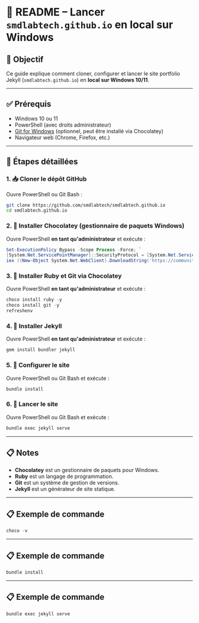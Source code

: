 # 📘 README – Lancer `smdlabtech.github.io` en local sur **Windows**

## 🚀 Objectif
Ce guide explique comment cloner, configurer et lancer le site portfolio Jekyll (`smdlabtech.github.io`) en **local sur Windows 10/11**.

---

## ✅ Prérequis
- Windows 10 ou 11
- PowerShell (avec droits administrateur)
- [Git for Windows](https://git-scm.com/) (optionnel, peut être installé via Chocolatey)
- Navigateur web (Chrome, Firefox, etc.)

---

## 🧰 Étapes détaillées

### 1. 📥 Cloner le dépôt GitHub
Ouvre PowerShell ou Git Bash :
```bash
git clone https://github.com/smdlabtech/smdlabtech.github.io
cd smdlabtech.github.io
```

### 2. 💎 Installer Chocolatey (gestionnaire de paquets Windows)
Ouvre PowerShell **en tant qu'administrateur** et exécute :
```powershell
Set-ExecutionPolicy Bypass -Scope Process -Force; `
[System.Net.ServicePointManager]::SecurityProtocol = [System.Net.ServicePointManager]::SecurityProtocol -bor 3072; `
iex ((New-Object System.Net.WebClient).DownloadString('https://community.chocolatey.org/install.ps1'))
```

### 3. 💎 Installer Ruby et Git via Chocolatey
Ouvre PowerShell **en tant qu'administrateur** et exécute :
```powershell
choco install ruby -y
choco install git -y
refreshenv
```

### 4. 💎 Installer Jekyll
Ouvre PowerShell **en tant qu'administrateur** et exécute :
```powershell
gem install bundler jekyll
```

### 5. 💎 Configurer le site
Ouvre PowerShell ou Git Bash et exécute :
```bash
bundle install
```

### 6. 💎 Lancer le site
Ouvre PowerShell ou Git Bash et exécute :
```bash
bundle exec jekyll serve
```

---

## 📋 Notes
- **Chocolatey** est un gestionnaire de paquets pour Windows.
- **Ruby** est un langage de programmation.
- **Git** est un système de gestion de versions.
- **Jekyll** est un générateur de site statique.

---

## 📋 Exemple de commande
```powershell
choco -v
```

---

## 📋 Exemple de commande
```bash
bundle install
```

---

## 📋 Exemple de commande
```bash
bundle exec jekyll serve
```